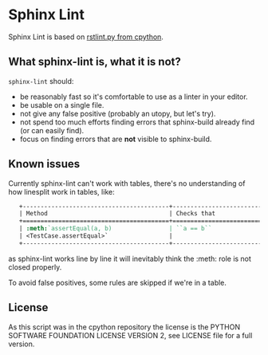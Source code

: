 # Sphinx Lint

Sphinx Lint is based on [rstlint.py from
cpython](https://github.com/python/cpython/blob/main/Doc/tools/rstlint.py).


## What sphinx-lint is, what it is not?

`sphinx-lint` should:

- be reasonably fast so it's comfortable to use as a linter in your editor.
- be usable on a single file.
- not give any false positive (probably an utopy, but let's try).
- not spend too much efforts finding errors that sphinx-build already find (or can easily find).
- focus on finding errors that are **not** visible to sphinx-build.


## Known issues

Currently sphinx-lint can't work with tables, there's no understanding
of how linesplit work in tables, like:

```rst
   +-----------------------------------------+-----------------------------+---------------+
   | Method                                  | Checks that                 | New in        |
   +=========================================+=============================+===============+
   | :meth:`assertEqual(a, b)                | ``a == b``                  |               |
   | <TestCase.assertEqual>`                 |                             |               |
   +-----------------------------------------+-----------------------------+---------------+
```

as sphinx-lint works line by line it will inevitably think the :meth: role is not closed properly.

To avoid false positives, some rules are skipped if we're in a table.


## License

As this script was in the cpython repository the license is the PYTHON
SOFTWARE FOUNDATION LICENSE VERSION 2, see LICENSE file for a full
version.
